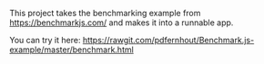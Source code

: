 This project takes the benchmarking example from https://benchmarkjs.com/ and makes it into a runnable app.

You can try it here: https://rawgit.com/pdfernhout/Benchmark.js-example/master/benchmark.html
